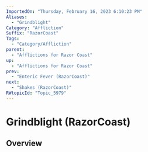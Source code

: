 ```yaml
---
ImportedOn: "Thursday, February 16, 2023 6:10:23 PM"
Aliases:
  - "Grindblight"
Category: "Affliction"
Suffix: "RazorCoast"
Tags:
  - "Category/Affliction"
parent:
  - "Afflictions for Razor Coast"
up:
  - "Afflictions for Razor Coast"
prev:
  - "Enteric Fever (RazorCoast)"
next:
  - "Shakes (RazorCoast)"
RWtopicId: "Topic_5979"
---
```

# Grindblight (RazorCoast)
## Overview
